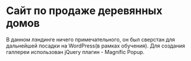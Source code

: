 # Сайт по продаже деревянных домов
В данном лэндинге ничего примечательного, он был сверстан для дальнейшей посадки на WordPress(в рамках обучения).
Для создания галлереи использован jQuery плагин - Magnific Popup.
